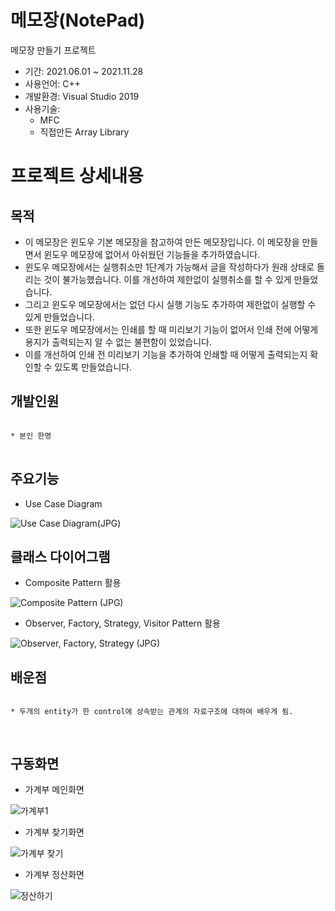 # 메모장(NotePad)
메모장 만들기 프로젝트

* 기간: 2021.06.01 ~ 2021.11.28
* 사용언어: C++
* 개발환경: Visual Studio 2019
* 사용기술: 
  - MFC
  - 직접만든 Array Library

프로젝트 상세내용
=============
목적
-------------
* 이 메모장은 윈도우 기본 메모장을 참고하여 만든 메모장입니다. 이 메모장을 만들면서 윈도우 메모장에 없어서 아쉬웠던 기능들을 추가하였습니다.
* 윈도우 메모장에서는 실행취소만 1단계가 가능해서 글을 작성하다가 원래 상태로 돌리는 것이 불가능했습니다. 이를 개선하여 제한없이 실행취소를 할 수 있게 만들었습니다.
* 그리고 윈도우 메모장에서는 없던 다시 실행 기능도 추가하여 제한없이 실행할 수 있게 만들었습니다.
* 또한 윈도우 메모장에서는 인쇄를 할 때 미리보기 기능이 없어서 인쇄 전에 어떻게 용지가 출력되는지 알 수 없는 불편함이 있었습니다.
* 이를 개선하여 인쇄 전 미리보기 기능을 추가하여 인쇄할 때 어떻게 출력되는지 확인할 수 있도록 만들었습니다.


개발인원
-------------
<pre>
<code>
* 본인 한명
</code>
</pre>

주요기능
-------------
* Use Case Diagram

![Use Case Diagram(JPG)](https://user-images.githubusercontent.com/63482037/143727127-7244093c-6317-4a47-a3d8-d2644d63c5f5.jpg)


클래스 다이어그램
-------------
* Composite Pattern 활용

![Composite Pattern (JPG)](https://user-images.githubusercontent.com/63482037/143727191-d9faa5e6-4c65-42fe-a6a4-e2e3aaf52d7f.jpg)

* Observer, Factory, Strategy, Visitor Pattern 활용

![Observer, Factory, Strategy (JPG)](https://user-images.githubusercontent.com/63482037/143729627-d37decb6-6dc9-45bf-9595-18d6732bf4be.jpg)



배운점
-------------
<pre>
<code>
* 두개의 entity가 한 control에 상속받는 관계의 자료구조에 대하여 배우게 됨.

</code>
</pre>

구동화면
-------------
* 가계부 메인화면

![가계부1](https://user-images.githubusercontent.com/63482037/130325046-ab19ad00-94a9-485b-bd92-1cae91efce59.PNG)


* 가계부 찾기화면

![가계부 찾기](https://user-images.githubusercontent.com/63482037/130325051-e504a571-a363-42e2-85e7-7b009ddab1b0.PNG)


* 가계부 정산화면

![정산하기](https://user-images.githubusercontent.com/63482037/130325062-7cb4fe69-10cc-415e-a8a6-edc5226abea7.PNG)
